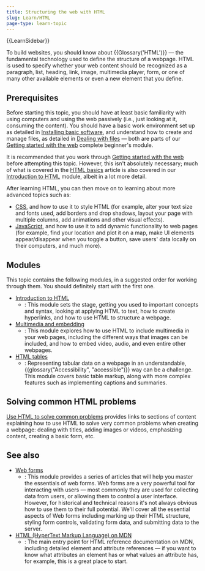 ```yaml
---
title: Structuring the web with HTML
slug: Learn/HTML
page-type: learn-topic
---
```


{{LearnSidebar}}

To build websites, you should know about {{Glossary('HTML')}} — the fundamental technology used to define the structure of a webpage. HTML is used to specify whether your web content should be recognized as a paragraph, list, heading, link, image, multimedia player, form, or one of many other available elements or even a new element that you define.

## Prerequisites

Before starting this topic, you should have at least basic familiarity with using computers and using the web passively (i.e., just looking at it, consuming the content). You should have a basic work environment set up as detailed in [Installing basic software](/en-US/docs/Learn_web_development/Getting_started/Environment_setup/Installing_software), and understand how to create and manage files, as detailed in [Dealing with files](/en-US/docs/Learn_web_development/Getting_started/Environment_setup/Dealing_with_files) — both are parts of our [Getting started with the web](/en-US/docs/Learn_web_development/Getting_started/Your_first_website) complete beginner's module.

It is recommended that you work through [Getting started with the web](/en-US/docs/Learn_web_development/Getting_started/Your_first_website) before attempting this topic. However, this isn't absolutely necessary; much of what is covered in the [HTML basics](/en-US/docs/Learn_web_development/Getting_started/Your_first_website/HTML_basics) article is also covered in our [Introduction to HTML](/en-US/docs/Learn/HTML/Introduction_to_HTML) module, albeit in a lot more detail.

After learning HTML, you can then move on to learning about more advanced topics such as:

- [CSS](/en-US/docs/Learn/CSS), and how to use it to style HTML (for example, alter your text size and fonts used, add borders and drop shadows, layout your page with multiple columns, add animations and other visual effects).
- [JavaScript](/en-US/docs/Learn/JavaScript), and how to use it to add dynamic functionality to web pages (for example, find your location and plot it on a map, make UI elements appear/disappear when you toggle a button, save users' data locally on their computers, and much more).

## Modules

This topic contains the following modules, in a suggested order for working through them. You should definitely start with the first one.

- [Introduction to HTML](/en-US/docs/Learn/HTML/Introduction_to_HTML)
  - : This module sets the stage, getting you used to important concepts and syntax, looking at applying HTML to text, how to create hyperlinks, and how to use HTML to structure a webpage.
- [Multimedia and embedding](/en-US/docs/Learn/HTML/Multimedia_and_embedding)
  - : This module explores how to use HTML to include multimedia in your web pages, including the different ways that images can be included, and how to embed video, audio, and even entire other webpages.
- [HTML tables](/en-US/docs/Learn/HTML/Tables)
  - : Representing tabular data on a webpage in an understandable, {{glossary("Accessibility", "accessible")}} way can be a challenge. This module covers basic table markup, along with more complex features such as implementing captions and summaries.

## Solving common HTML problems

[Use HTML to solve common problems](/en-US/docs/Learn/HTML/Howto) provides links to sections of content explaining how to use HTML to solve very common problems when creating a webpage: dealing with titles, adding images or videos, emphasizing content, creating a basic form, etc.

## See also

- [Web forms](/en-US/docs/Learn/Forms)
  - : This module provides a series of articles that will help you master the essentials of web forms. Web forms are a very powerful tool for interacting with users — most commonly they are used for collecting data from users, or allowing them to control a user interface. However, for historical and technical reasons it's not always obvious how to use them to their full potential. We'll cover all the essential aspects of Web forms including marking up their HTML structure, styling form controls, validating form data, and submitting data to the server.
- [HTML (HyperText Markup Language) on MDN](/en-US/docs/Web/HTML)
  - : The main entry point for HTML reference documentation on MDN, including detailed element and attribute references — if you want to know what attributes an element has or what values an attribute has, for example, this is a great place to start.
